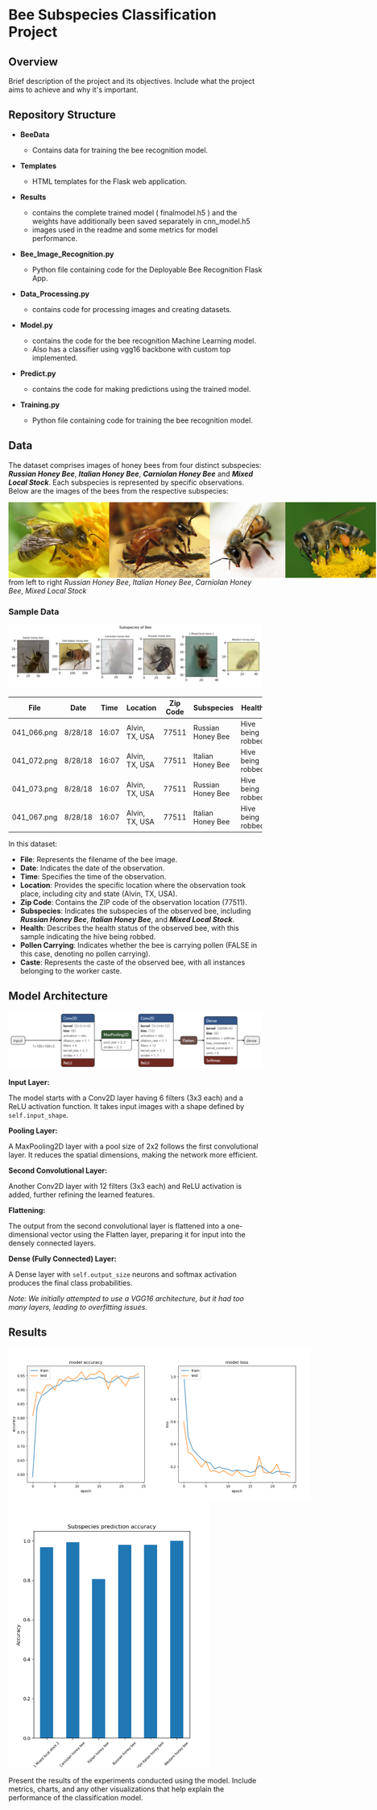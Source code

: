 # Bee Subspecies Classification Project

## Overview

Brief description of the project and its objectives. Include what the project aims to achieve and why it's important.

## Repository Structure


- **BeeData** 
  - Contains data for training the bee recognition model.

- **Templates** 
  - HTML templates for the Flask web application.

- **Results** 
  - contains the complete trained model ( finalmodel.h5 ) and the weights have additionally been saved separately in cnn_model.h5
  - images used in the readme and some  metrics for model performance.

- **Bee_Image_Recognition.py** 
  - Python file containing code for the Deployable Bee Recognition Flask App.

- **Data_Processing.py** 
  - contains code for processing images and creating datasets.

- **Model.py** 
  - contains the code for the bee recognition Machine Learning model.
  - Also has a classifier using vgg16 backbone with custom top implemented.  

- **Predict.py** 
  - contains the code for making predictions using the trained model.

- **Training.py** 
  - Python file containing code for training the bee recognition model.


## Data

The dataset comprises images of honey bees from four distinct subspecies: **_Russian Honey Bee_**, **_Italian Honey Bee_**, **_Carniolan Honey Bee_** and **_Mixed Local Stock_**. Each subspecies is represented by specific observations. Below are the images of the bees from the respective subspecies:

<div style="display: flex; justify-content: space-around; align-items: flex-start;">
    <img src="https://github.com/PratikUpadhyay2408/BeeRecognition/blob/main/results/russian-bee.png" alt="Russian Bee" width="200" height="150">
    <img src="https://github.com/PratikUpadhyay2408/BeeRecognition/blob/main/results/italian.jpg" alt="Italian Honey Bee" width="200" height="150">
    <img src="https://github.com/PratikUpadhyay2408/BeeRecognition/blob/main/results/carnica.jpg" alt="Carniolan Honey Bee" width="200" height="150">
   <img src="https://github.com/PratikUpadhyay2408/BeeRecognition/blob/main/results/mixed.jpg" alt="Mixed Local Stock" width="200" height="150">
</div> 
from left to right <em>Russian Honey Bee</em>, <em>Italian Honey Bee</em>, <em>Carniolan Honey Bee</em>, <em>Mixed Local Stock</em>


### Sample Data
<img src="https://github.com/PratikUpadhyay2408/BeeRecognition/blob/main/results/bee_species.png" alt="images from actual data" >


| File               | Date    | Time  | Location           | Zip Code | Subspecies         | Health            | Pollen Carrying | Caste  |
|--------------------|---------|-------|--------------------|----------|--------------------|--------------------|-----------------|--------|
| 041_066.png        | 8/28/18 | 16:07 | Alvin, TX, USA     | 77511    | Russian Honey Bee  | Hive being robbed  | FALSE           | Worker |
| 041_072.png        | 8/28/18 | 16:07 | Alvin, TX, USA     | 77511    | Italian Honey Bee  | Hive being robbed  | FALSE           | Worker |
| 041_073.png        | 8/28/18 | 16:07 | Alvin, TX, USA     | 77511    | Russian Honey Bee  | Hive being robbed  | FALSE           | Worker |
| 041_067.png        | 8/28/18 | 16:07 | Alvin, TX, USA     | 77511    | Italian Honey Bee  | Hive being robbed  | FALSE           | Worker 

In this dataset:

- **File**: Represents the filename of the bee image.
- **Date**: Indicates the date of the observation.
- **Time**: Specifies the time of the observation.
- **Location**: Provides the specific location where the observation took place, including city and state (Alvin, TX, USA).
- **Zip Code**: Contains the ZIP code of the observation location (77511).
- **Subspecies**: Indicates the subspecies of the observed bee, including **_Russian Honey Bee_**, **_Italian Honey Bee_**, and **_Mixed Local Stock_**.
- **Health**: Describes the health status of the observed bee, with this sample indicating the hive being robbed.
- **Pollen Carrying**: Indicates whether the bee is carrying pollen (FALSE in this case, denoting no pollen carrying).
- **Caste**: Represents the caste of the observed bee, with all instances belonging to the worker caste.


## Model Architecture
<img src="https://github.com/PratikUpadhyay2408/BeeRecognition/blob/main/results/archi_bee_classification.png" alt="model arch" >

**Input Layer:**

The model starts with a Conv2D layer having 6 filters (3x3 each) and a ReLU activation function. It takes input images with a shape defined by `self.input_shape`.

**Pooling Layer:**

A MaxPooling2D layer with a pool size of 2x2 follows the first convolutional layer. It reduces the spatial dimensions, making the network more efficient.

**Second Convolutional Layer:**

Another Conv2D layer with 12 filters (3x3 each) and ReLU activation is added, further refining the learned features.

**Flattening:**

The output from the second convolutional layer is flattened into a one-dimensional vector using the Flatten layer, preparing it for input into the densely connected layers.

**Dense (Fully Connected) Layer:**

A Dense layer with `self.output_size` neurons and softmax activation produces the final class probabilities.

*Note: We initially attempted to use a VGG16 architecture, but it had too many layers, leading to overfitting issues.*

## Results

<div style="display: flex; justify-content: space-around; align-items: flex-start;">
    <img src="https://github.com/PratikUpadhyay2408/BeeRecognition/blob/main/results/model_accuracy.png" alt="model accuracy" height=300>
    <img src="https://github.com/PratikUpadhyay2408/BeeRecognition/blob/main/results/model_loss.png" alt="model loss" height=300>
</div> 

<img src="https://github.com/PratikUpadhyay2408/BeeRecognition/blob/main/results/test_accuracy.png" alt="test accuracy" width=400>

Present the results of the experiments conducted using the model. Include metrics, charts, and any other visualizations that help explain the performance of the classification model.

